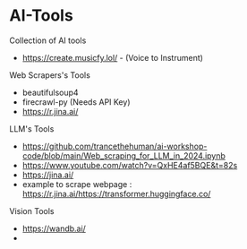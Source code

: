 # AI-Tools

Collection of AI tools
- https://create.musicfy.lol/  - (Voice to Instrument) 

Web Scrapers's Tools
- beautifulsoup4
- firecrawl-py (Needs API Key)
- https://r.jina.ai/

LLM's Tools
- https://github.com/trancethehuman/ai-workshop-code/blob/main/Web_scraping_for_LLM_in_2024.ipynb
- https://www.youtube.com/watch?v=QxHE4af5BQE&t=82s
- https://jina.ai/
- example to scrape webpage : https://r.jina.ai/https://transformer.huggingface.co/

Vision Tools
- https://wandb.ai/
- 
